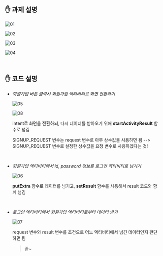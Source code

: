 ## ✋ 과제 설명

![01](https://user-images.githubusercontent.com/31889335/66187247-545c7c00-e6bf-11e9-91cd-da63df3f648d.PNG)

![02](https://user-images.githubusercontent.com/31889335/66187336-8a016500-e6bf-11e9-986a-e50dbedbbfc7.PNG)

![03](https://user-images.githubusercontent.com/31889335/66187335-8a016500-e6bf-11e9-9b5c-197f9fc70a37.PNG)

![04](https://user-images.githubusercontent.com/31889335/66187333-8968ce80-e6bf-11e9-867d-b2270281e605.PNG)

<br>

## ✋ 코드 설명

- _회원가입 버튼 클릭시 회원가입 엑티비티로 화면 전환하기_

    ![05](https://user-images.githubusercontent.com/31889335/66187579-05fbad00-e6c0-11e9-8a90-1d3192f94fd6.PNG)

    ![08](https://user-images.githubusercontent.com/31889335/66187794-8d492080-e6c0-11e9-95f0-5cd221223f1a.PNG)

    intent로 화면을 전환하되, 다시 데이터를 받아오기 위해 __startActivityResult__ 함수로 넘김

    SIGNUP_REQUEST 변수는 request 변수로 아무 상수값을 사용하면 됨 -->  SIGNUP_REQUEST 변수로 설정한 상수값을 요청 변수로 사용하겠다는 것!

    <br>

- _회원가입 엑티비티에서 id, password 정보를 로그인 엑티비티로 넘기기_

    ![06](https://user-images.githubusercontent.com/31889335/66187580-05fbad00-e6c0-11e9-959e-0fa1ed64daf5.PNG)

    __putExtra__ 함수로 데이터를 넘기고, __setResult__ 함수를 사용해서 result 코드와 함께 넘김

    <br>

- _로그인 엑티비티에서 회원가입 엑티비티로부터 데이터 받기_

    ![07](https://user-images.githubusercontent.com/31889335/66187581-05fbad00-e6c0-11e9-941f-05277dc2069e.PNG)

    request 변수와 result 변수를 조건으로 어느 엑티비티에서 넘긴 데이터인지 판단하면 됨

    > 끝~





